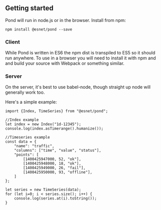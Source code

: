 ## Getting started

Pond will run in node.js or in the browser. Install from npm:

    npm install @esnet/pond --save

### Client

While Pond is written in ES6 the npm dist is transpiled to ES5 so it should run anywhere. To use in a browser
you will need to install it with npm and and build your source with Webpack or something similar.

### Server

On the server, it's best to use babel-node, though straight up node will generally work too.

Here's a simple example:

    import {Index, TimeSeries} from "@esnet/pond";

    //Index example
    let index = new Index("1d-12345");
    console.log(index.asTimerange().humanize());

    //Timeseries example
    const data = {
        "name": "traffic",
        "columns": ["time", "value", "status"],
        "points": [
            [1400425947000, 52, "ok"],
            [1400425948000, 18, "ok"],
            [1400425949000, 26, "fail"],
            [1400425950000, 93, "offline"],
        ]
    };

    let series = new TimeSeries(data);
    for (let i=0; i < series.size(); i++) {
        console.log(series.at(i).toString());
    }
